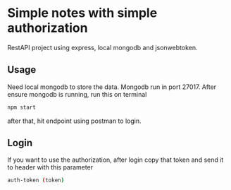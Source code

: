 # Simple notes with simple authorization
RestAPI project using express, local mongodb and jsonwebtoken.

## Usage
Need local mongodb to store the data.
Mongodb run in port 27017.
After ensure mongodb is running, run this on terminal
```bash
npm start
```
after that, hit endpoint using postman to login.

## Login
If you want to use the authorization, after login copy that token and send it to header with this parameter
```bash
auth-token (token)
```
